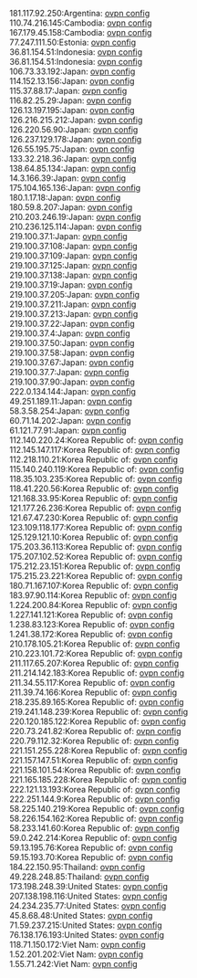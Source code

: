 181.117.92.250:Argentina: [ovpn config](vpn/181_117_92_250.ovpn)  
110.74.216.145:Cambodia: [ovpn config](vpn/110_74_216_145.ovpn)  
167.179.45.158:Cambodia: [ovpn config](vpn/167_179_45_158.ovpn)  
77.247.111.50:Estonia: [ovpn config](vpn/77_247_111_50.ovpn)  
36.81.154.51:Indonesia: [ovpn config](vpn/36_81_154_51.ovpn)  
36.81.154.51:Indonesia: [ovpn config](vpn/36_81_154_51.ovpn)  
106.73.33.192:Japan: [ovpn config](vpn/106_73_33_192.ovpn)  
114.152.13.156:Japan: [ovpn config](vpn/114_152_13_156.ovpn)  
115.37.88.17:Japan: [ovpn config](vpn/115_37_88_17.ovpn)  
116.82.25.29:Japan: [ovpn config](vpn/116_82_25_29.ovpn)  
126.13.197.195:Japan: [ovpn config](vpn/126_13_197_195.ovpn)  
126.216.215.212:Japan: [ovpn config](vpn/126_216_215_212.ovpn)  
126.220.56.90:Japan: [ovpn config](vpn/126_220_56_90.ovpn)  
126.237.129.178:Japan: [ovpn config](vpn/126_237_129_178.ovpn)  
126.55.195.75:Japan: [ovpn config](vpn/126_55_195_75.ovpn)  
133.32.218.36:Japan: [ovpn config](vpn/133_32_218_36.ovpn)  
138.64.85.134:Japan: [ovpn config](vpn/138_64_85_134.ovpn)  
14.3.166.39:Japan: [ovpn config](vpn/14_3_166_39.ovpn)  
175.104.165.136:Japan: [ovpn config](vpn/175_104_165_136.ovpn)  
180.1.17.18:Japan: [ovpn config](vpn/180_1_17_18.ovpn)  
180.59.8.207:Japan: [ovpn config](vpn/180_59_8_207.ovpn)  
210.203.246.19:Japan: [ovpn config](vpn/210_203_246_19.ovpn)  
210.236.125.114:Japan: [ovpn config](vpn/210_236_125_114.ovpn)  
219.100.37.1:Japan: [ovpn config](vpn/219_100_37_1.ovpn)  
219.100.37.108:Japan: [ovpn config](vpn/219_100_37_108.ovpn)  
219.100.37.109:Japan: [ovpn config](vpn/219_100_37_109.ovpn)  
219.100.37.125:Japan: [ovpn config](vpn/219_100_37_125.ovpn)  
219.100.37.138:Japan: [ovpn config](vpn/219_100_37_138.ovpn)  
219.100.37.19:Japan: [ovpn config](vpn/219_100_37_19.ovpn)  
219.100.37.205:Japan: [ovpn config](vpn/219_100_37_205.ovpn)  
219.100.37.211:Japan: [ovpn config](vpn/219_100_37_211.ovpn)  
219.100.37.213:Japan: [ovpn config](vpn/219_100_37_213.ovpn)  
219.100.37.22:Japan: [ovpn config](vpn/219_100_37_22.ovpn)  
219.100.37.4:Japan: [ovpn config](vpn/219_100_37_4.ovpn)  
219.100.37.50:Japan: [ovpn config](vpn/219_100_37_50.ovpn)  
219.100.37.58:Japan: [ovpn config](vpn/219_100_37_58.ovpn)  
219.100.37.67:Japan: [ovpn config](vpn/219_100_37_67.ovpn)  
219.100.37.7:Japan: [ovpn config](vpn/219_100_37_7.ovpn)  
219.100.37.90:Japan: [ovpn config](vpn/219_100_37_90.ovpn)  
222.0.134.144:Japan: [ovpn config](vpn/222_0_134_144.ovpn)  
49.251.189.11:Japan: [ovpn config](vpn/49_251_189_11.ovpn)  
58.3.58.254:Japan: [ovpn config](vpn/58_3_58_254.ovpn)  
60.71.14.202:Japan: [ovpn config](vpn/60_71_14_202.ovpn)  
61.121.77.91:Japan: [ovpn config](vpn/61_121_77_91.ovpn)  
112.140.220.24:Korea Republic of: [ovpn config](vpn/112_140_220_24.ovpn)  
112.145.147.117:Korea Republic of: [ovpn config](vpn/112_145_147_117.ovpn)  
112.218.110.21:Korea Republic of: [ovpn config](vpn/112_218_110_21.ovpn)  
115.140.240.119:Korea Republic of: [ovpn config](vpn/115_140_240_119.ovpn)  
118.35.103.235:Korea Republic of: [ovpn config](vpn/118_35_103_235.ovpn)  
118.41.220.56:Korea Republic of: [ovpn config](vpn/118_41_220_56.ovpn)  
121.168.33.95:Korea Republic of: [ovpn config](vpn/121_168_33_95.ovpn)  
121.177.26.236:Korea Republic of: [ovpn config](vpn/121_177_26_236.ovpn)  
121.67.47.230:Korea Republic of: [ovpn config](vpn/121_67_47_230.ovpn)  
123.109.118.177:Korea Republic of: [ovpn config](vpn/123_109_118_177.ovpn)  
125.129.121.10:Korea Republic of: [ovpn config](vpn/125_129_121_10.ovpn)  
175.203.36.113:Korea Republic of: [ovpn config](vpn/175_203_36_113.ovpn)  
175.207.102.52:Korea Republic of: [ovpn config](vpn/175_207_102_52.ovpn)  
175.212.23.151:Korea Republic of: [ovpn config](vpn/175_212_23_151.ovpn)  
175.215.23.221:Korea Republic of: [ovpn config](vpn/175_215_23_221.ovpn)  
180.71.167.107:Korea Republic of: [ovpn config](vpn/180_71_167_107.ovpn)  
183.97.90.114:Korea Republic of: [ovpn config](vpn/183_97_90_114.ovpn)  
1.224.200.84:Korea Republic of: [ovpn config](vpn/1_224_200_84.ovpn)  
1.227.141.121:Korea Republic of: [ovpn config](vpn/1_227_141_121.ovpn)  
1.238.83.123:Korea Republic of: [ovpn config](vpn/1_238_83_123.ovpn)  
1.241.38.172:Korea Republic of: [ovpn config](vpn/1_241_38_172.ovpn)  
210.178.105.21:Korea Republic of: [ovpn config](vpn/210_178_105_21.ovpn)  
210.223.101.72:Korea Republic of: [ovpn config](vpn/210_223_101_72.ovpn)  
211.117.65.207:Korea Republic of: [ovpn config](vpn/211_117_65_207.ovpn)  
211.214.142.183:Korea Republic of: [ovpn config](vpn/211_214_142_183.ovpn)  
211.34.55.117:Korea Republic of: [ovpn config](vpn/211_34_55_117.ovpn)  
211.39.74.166:Korea Republic of: [ovpn config](vpn/211_39_74_166.ovpn)  
218.235.89.165:Korea Republic of: [ovpn config](vpn/218_235_89_165.ovpn)  
219.241.148.239:Korea Republic of: [ovpn config](vpn/219_241_148_239.ovpn)  
220.120.185.122:Korea Republic of: [ovpn config](vpn/220_120_185_122.ovpn)  
220.73.241.82:Korea Republic of: [ovpn config](vpn/220_73_241_82.ovpn)  
220.79.112.32:Korea Republic of: [ovpn config](vpn/220_79_112_32.ovpn)  
221.151.255.228:Korea Republic of: [ovpn config](vpn/221_151_255_228.ovpn)  
221.157.147.51:Korea Republic of: [ovpn config](vpn/221_157_147_51.ovpn)  
221.158.101.54:Korea Republic of: [ovpn config](vpn/221_158_101_54.ovpn)  
221.165.185.228:Korea Republic of: [ovpn config](vpn/221_165_185_228.ovpn)  
222.121.13.193:Korea Republic of: [ovpn config](vpn/222_121_13_193.ovpn)  
222.251.144.9:Korea Republic of: [ovpn config](vpn/222_251_144_9.ovpn)  
58.225.140.219:Korea Republic of: [ovpn config](vpn/58_225_140_219.ovpn)  
58.226.154.162:Korea Republic of: [ovpn config](vpn/58_226_154_162.ovpn)  
58.233.141.60:Korea Republic of: [ovpn config](vpn/58_233_141_60.ovpn)  
59.0.242.214:Korea Republic of: [ovpn config](vpn/59_0_242_214.ovpn)  
59.13.195.76:Korea Republic of: [ovpn config](vpn/59_13_195_76.ovpn)  
59.15.193.70:Korea Republic of: [ovpn config](vpn/59_15_193_70.ovpn)  
184.22.150.95:Thailand: [ovpn config](vpn/184_22_150_95.ovpn)  
49.228.248.85:Thailand: [ovpn config](vpn/49_228_248_85.ovpn)  
173.198.248.39:United States: [ovpn config](vpn/173_198_248_39.ovpn)  
207.138.198.116:United States: [ovpn config](vpn/207_138_198_116.ovpn)  
24.234.235.77:United States: [ovpn config](vpn/24_234_235_77.ovpn)  
45.8.68.48:United States: [ovpn config](vpn/45_8_68_48.ovpn)  
71.59.237.215:United States: [ovpn config](vpn/71_59_237_215.ovpn)  
76.138.176.193:United States: [ovpn config](vpn/76_138_176_193.ovpn)  
118.71.150.172:Viet Nam: [ovpn config](vpn/118_71_150_172.ovpn)  
1.52.201.202:Viet Nam: [ovpn config](vpn/1_52_201_202.ovpn)  
1.55.71.242:Viet Nam: [ovpn config](vpn/1_55_71_242.ovpn)  
